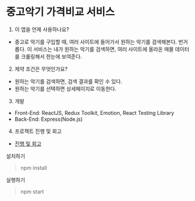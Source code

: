 # 중고악기 가격비교 서비스

1. 이 앱을 언제 사용하나요?
- 중고로 악기를 구입할 때, 여러 사이트에 들어가서 원하는 악기를 검색해본다. 번거롭다. 이 서비스는 내가 원하는 악기를 검색하면, 여러 사이트에 올라온 매물 데이터를 크롤링해서 한눈에 보여준다.

2. 제약 조건은 무엇인가요?
- 원하는 악기를 검색하면, 검색 결과를 확인 수 있다.
- 원하는 악기를 선택하면 상세페이지로 이동한다.

3. 개발
- Front-End: ReactJS, Redux Toolkit, Emotion, React Testing Library
- Back-End: Express(Node.js)

4. 프로젝트 진행 및 회고
- [진행 및 회고](https://github.com/CodeSoom/project-react-1-iamhwang/tree/master/%ED%9A%8C%EA%B3%A0)

설치하기
> npm install

실행하기
> npm start
